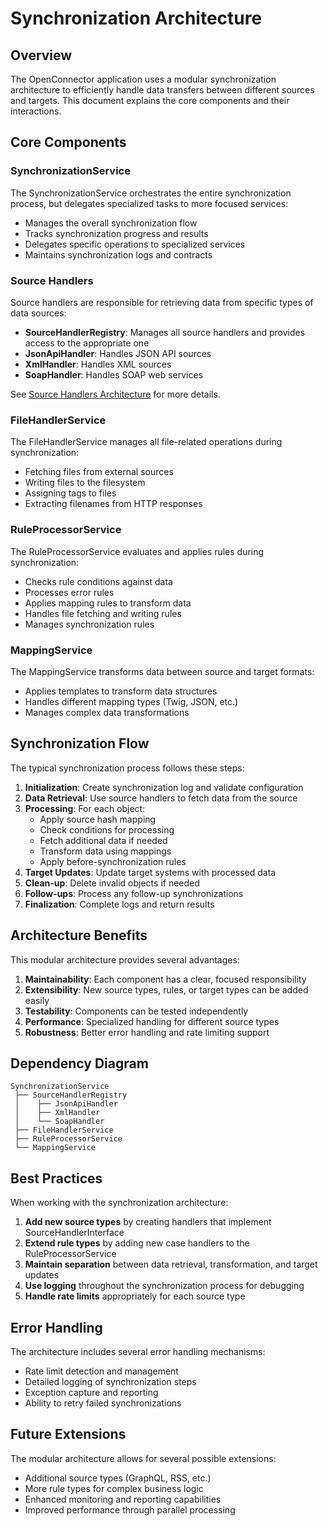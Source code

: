 # Synchronization Architecture

## Overview

The OpenConnector application uses a modular synchronization architecture to efficiently handle data transfers between different sources and targets. This document explains the core components and their interactions.

## Core Components

### SynchronizationService

The SynchronizationService orchestrates the entire synchronization process, but delegates specialized tasks to more focused services:

- Manages the overall synchronization flow
- Tracks synchronization progress and results
- Delegates specific operations to specialized services
- Maintains synchronization logs and contracts

### Source Handlers

Source handlers are responsible for retrieving data from specific types of data sources:

- **SourceHandlerRegistry**: Manages all source handlers and provides access to the appropriate one
- **JsonApiHandler**: Handles JSON API sources
- **XmlHandler**: Handles XML sources
- **SoapHandler**: Handles SOAP web services

See [Source Handlers Architecture](source-handlers.md) for more details.

### FileHandlerService

The FileHandlerService manages all file-related operations during synchronization:

- Fetching files from external sources
- Writing files to the filesystem
- Assigning tags to files
- Extracting filenames from HTTP responses

### RuleProcessorService

The RuleProcessorService evaluates and applies rules during synchronization:

- Checks rule conditions against data
- Processes error rules
- Applies mapping rules to transform data
- Handles file fetching and writing rules
- Manages synchronization rules

### MappingService

The MappingService transforms data between source and target formats:

- Applies templates to transform data structures
- Handles different mapping types (Twig, JSON, etc.)
- Manages complex data transformations

## Synchronization Flow

The typical synchronization process follows these steps:

1. **Initialization**: Create synchronization log and validate configuration
2. **Data Retrieval**: Use source handlers to fetch data from the source
3. **Processing**: For each object:
   - Apply source hash mapping
   - Check conditions for processing
   - Fetch additional data if needed
   - Transform data using mappings
   - Apply before-synchronization rules
4. **Target Updates**: Update target systems with processed data
5. **Clean-up**: Delete invalid objects if needed
6. **Follow-ups**: Process any follow-up synchronizations
7. **Finalization**: Complete logs and return results

## Architecture Benefits

This modular architecture provides several advantages:

1. **Maintainability**: Each component has a clear, focused responsibility
2. **Extensibility**: New source types, rules, or target types can be added easily
3. **Testability**: Components can be tested independently
4. **Performance**: Specialized handling for different source types
5. **Robustness**: Better error handling and rate limiting support

## Dependency Diagram

```
SynchronizationService
 ├── SourceHandlerRegistry
 │    ├── JsonApiHandler
 │    ├── XmlHandler
 │    └── SoapHandler
 ├── FileHandlerService
 ├── RuleProcessorService
 └── MappingService
```

## Best Practices

When working with the synchronization architecture:

1. **Add new source types** by creating handlers that implement SourceHandlerInterface
2. **Extend rule types** by adding new case handlers to the RuleProcessorService
3. **Maintain separation** between data retrieval, transformation, and target updates
4. **Use logging** throughout the synchronization process for debugging
5. **Handle rate limits** appropriately for each source type

## Error Handling

The architecture includes several error handling mechanisms:

- Rate limit detection and management
- Detailed logging of synchronization steps
- Exception capture and reporting
- Ability to retry failed synchronizations

## Future Extensions

The modular architecture allows for several possible extensions:

- Additional source types (GraphQL, RSS, etc.)
- More rule types for complex business logic
- Enhanced monitoring and reporting capabilities
- Improved performance through parallel processing 